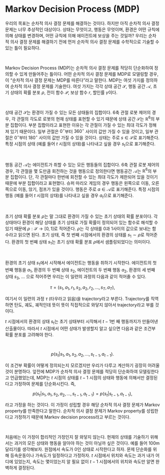 # Markov Decision Process (MDP)
우리의 목표는 순차적 의사 결정 문제를 해결하는 것이다. 하지만 아직 순차적 의사 결정 문제는 너무 추상적인 대상이다. 상태는 무엇이고, 행동은 무엇이며, 환경은 어떤 규칙에 의해 상태를 변경하며, 어떤 규칙에 의해 에이전트에 보상을 주는 것일까? 우리는 순차적 의사 결정 문제를 해결하기 전에 먼저 순차적 의사 결정 문제를 수학적으로 기술할 수 있는 틀이 필요하다.

<br>

Markov Decision Process (MDP)는 순차적 의사 결정 문제를 적당히 단순화하여 정의할 수 있게 만들어주는 틀이다. 어떤 순차적 의사 결정 문제를 MDP로 모델링할 경우, 이 “순차적 의사 결정 문제는 MDP를 따른다”라고 말한다. MDP는 여섯 가지를 정의하여 순차적 의사 결정 문제를 기술한다. 여섯 가지는 각각 상태 공간 $\mathcal{S}$, 행동 공간 $\mathcal{A}$, 초기 상태의 확률 분포 $\rho$, 전이 함수 $\mathcal{P}$, 보상 함수 $r$, 할인률 $\gamma$이다. 

<br>

상태 공간 $\mathcal{S}$는 환경이 가질 수 있는 모든 상태들의 집합이다. 6축 관절 로봇 제어의 경우, 각 관절의 각도로 로봇의 현재 상태를 표현할 수 있기 때문에 상태 공간 $\mathcal{S}$는 $\mathbb{R}^6$의 부분 집합이다. 부분 집합이라고 표현한 이유는 각 관절이 가질 수 있는 최대 각도가 정해져 있기 때문이다. 일부 관절은 $0^\circ$부터 $360^\circ$ 사이의 값만 가질 수 있을 것이고, 일부 관절은 $0^\circ$부터 $180^\circ$ 사이의 값만 가질 수 있을 것이다. 상태는 주로 $s \in \mathcal{S}$로 표기해준다. 특정 시점의 상태 (예를 들어 $t$ 시점의 상태)를 나타내고 싶을 경우 $s_t$으로 표기해준다.

<br>

행동 공간 $\mathcal{A}$는 에이전트가 취할 수 있는 모든 행동들의 집합이다. 6축 관절 로봇 제어의 경우, 각 관절을 몇 도만큼 회전하는 것을 행동으로 정의한다면 행동공간 $\mathcal{A}$는 $\mathbb{R}^6$의 부분 집합이다. 단, 각 관절마다 한번에 회전할 수 있는 최대 각도가 제한되어 있을 것이기 때문에 부분 집합이라고 표현했다. 슈퍼 마리오 게임의 경우 행동은 왼쪽으로 이동, 오른쪽으로 이동, 앉기, 점프가 있을 것이다. 행동은 주로 $a \in \mathcal{A}$로 표기해준다. 특정 시점의 행동 (예를 들어 $t$ 시점의 상태)를 나타내고 싶을 경우 $a_t$으로 표기해준다.

<br>

초기 상태 확률 분포 $\rho$는 말 그대로 환경이 가질 수 있는 초기 상태의 확률 분포이다. 각 상태마다 환경이 해당 상태를 초기 상태로 가질 확률이 정의되어 있는 함수로 해석할 수 있기 때문에 $\rho:\mathcal{S} \rightarrow [0,1]$로 적어준다. $\rho$는 각 상태를 0과 1사이의 값으로 보내는 함수라고 읽으면 된다. 초기 상태, 즉 첫 번째 시점에서의 환경의 상태를 $s_1 \sim \rho$로 적어준다. 환경의 첫 번째 상태 $s_1$는 초기 상태 확률 분포 $\rho$에서 샘플링되었다는 의미이다.

<br>

환경의 초기 상태 $s_1$에서 시작해서 에이전트는 행동을 취하기 시작한다. 에이전트의 첫 번째 행동을 $a_1$, 환경의 두 번째 상태 $s_2$, 에이전트의 두 번째 행동 $a_2$, 환경의 세 번째 상태 $s_3$, … 으로 적어주면 우리는 이 일련의 과정의 다음과 같이 적어줄 수 있다. 

$$
\tau=(s_1, a_1, r_1, s_2, a_2, r_2, \ldots, s_T, a_T),
$$

여기서 이 일련의 과정 $\tau$ (타우라고 읽음)을 trajectory라고 부른다. Trajectory를 직역하면 탄도, 궤도, 궤적인데 뜻이 뜻이 직접적으로 와닿지 않아서 trajectory라고 부를 것이다. 

$t$ 시점에서의 환경의 상태 $s_t$는 초기 상태부터 시작해서 $t-1$번 째 행동까지가 만들어낸 산출물이다. 따라서 $t$ 시점에서 어떤 상태가 발생할지 알고 싶으면 다음과 같은 조건부 확률 분포를 고려해야 한다.

<br>

$$
p\left(s_t|s_1, a_1, s_2, a_2, \ldots, s_{t-1},a_{t-1}\right).
$$

이 조건부 확률이 어떻게 정의되는지 모르겠지만 우리가 다루고 계산하기 굉장히 어려울 것이 분명하다. 앞전에 MDP가 순차적 의사 결정 문제를 적당히 단순화하여 모델링한다고 언급했었는데, MDP는 $t$ 시점의 상태를 $t-1$ 시점의 상태와 행동에 의해서만 결정된다고 가정하여 문제를 단순화시킨다. 즉, 

$$
p\left(s_t|s_1, a_1, s_2, a_2, \ldots, s_{t-1},a_{t-1}\right)=p\left(s_t|s_{t-1},a_{t-1}\right),
$$

라고 가정을 하는 것이다. 이 가정이 성립할 경우 해당 순차적 의사 결정 문제가 Markov property를 만족한다고 말한다. 순차적 의사 결정 문제가 Markov property를 성립한다고 가정하기 때문에 Markov decision process라고 부르는 것이다.

<br>

처음에는 이 가정이 합리적인 가정인지 잘 와닿지 않는다. 현재의 상태를 기술하기 위해서는 과거의 모든 상태와 행동을 알아야 하는 것이 아닐까 싶은 것이다. 예를 들어 100m 달리기를 생각해보자. 원점에서 속도가 0인 상태로 시작한다고 하자. 문제 단순화를 위해 등속운동이나 가속도가 일정하다고 가정하자. $t$ 시점에서 위치와 속도는 과거 내가 어디에 있었는지, 속도는 몇이었는지 알 필요 없이 $t-1$ 시점에서의 위치와 속도만 알면 완벽하게 결정된다.